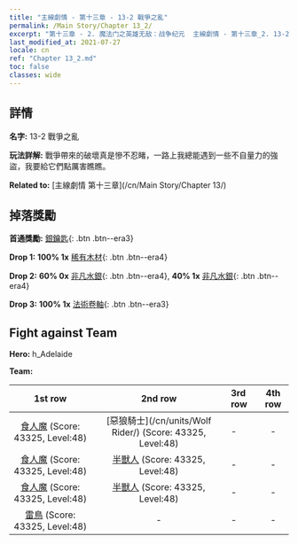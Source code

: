 ```yaml
---
title: "主線劇情 - 第十三章 - 13-2 戰爭之亂"
permalink: /Main Story/Chapter 13_2/
excerpt: "第十三章 - 2. 魔法门之英雄无敌：战争纪元  主線劇情 - 第十三章_2. 13-2 戰爭之亂"
last_modified_at: 2021-07-27
locale: cn
ref: "Chapter 13_2.md"
toc: false
classes: wide
---
```


## 詳情

 **名字:** 13-2 戰爭之亂

 **玩法詳解:** 戰爭帶來的破壞真是慘不忍睹，一路上我總能遇到一些不自量力的強盜，我要給它們點厲害瞧瞧。

 **Related to:** [主線劇情 第十三章](/cn/Main Story/Chapter 13/)

## 掉落獎勵

 **首通獎勵:** [銀鑰匙](/cn/Items/con_693/){: .btn .btn--era3}

 **Drop 1:** **100% 1x** [稀有木材](/cn/Items/mat_41/){: .btn .btn--era4}

 **Drop 2:** **60% 0x** [非凡水銀](/cn/Items/mat_35/){: .btn .btn--era4}, **40% 1x** [非凡水銀](/cn/Items/mat_35/){: .btn .btn--era4}

 **Drop 3:** **100% 1x** [法術卷軸](/cn/Items/con_694/){: .btn .btn--era3}


## Fight against Team
 **Hero:** h_Adelaide

 **Team:**


  | 1st row | 2nd row | 3rd row | 4th row |
  |:----:|:----:|:----|:----:|
  | [食人魔](/cn/units/Ogre/) (Score: 43325, Level:48)  | [惡狼騎士](/cn/units/Wolf Rider/) (Score: 43325, Level:48)  | - | - |
  | [食人魔](/cn/units/Ogre/) (Score: 43325, Level:48)  | [半獸人](/cn/units/Orc/) (Score: 43325, Level:48)  | - | - |
  | [食人魔](/cn/units/Ogre/) (Score: 43325, Level:48)  | [半獸人](/cn/units/Orc/) (Score: 43325, Level:48)  | - | - |
  | [雷鳥](/cn/units/Roc/) (Score: 43325, Level:48)  | - | - | - |


